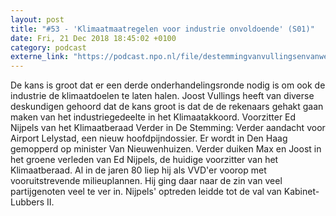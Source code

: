 ```yaml
---
layout: post
title: "#53 - 'Klimaatmaatregelen voor industrie onvoldoende' (S01)"
date: Fri, 21 Dec 2018 18:45:02 +0100
category: podcast
externe_link: "https://podcast.npo.nl/file/destemmingvanvullingsenvanweezel/3384/content.omroep.nl/portal/podcast/nporadio1/destemmingvanvullingsenvanweezel/2018/12/nporadio1_destemmingvanvullingsenvanweezel_20181221_de-stemming-53-klimaatmaatregelen-voor-industrie-onvoldoende.mp3"
---
```


De kans is groot dat er een derde onderhandelingsronde nodig is om ook de industrie de klimaatdoelen te laten halen. Joost Vullings heeft van diverse deskundigen gehoord dat de kans groot is dat de de rekenaars gehakt gaan maken van het industriegedeelte in het Klimaatakkoord. Voorzitter Ed Nijpels van het Klimaatberaad Verder in De Stemming: Verder aandacht voor Airport Lelystad, een nieuw hoofdpijndossier. Er wordt in Den Haag gemopperd op minister Van Nieuwenhuizen. Verder duiken Max en Joost in het groene verleden van Ed Nijpels, de huidige voorzitter van het Klimaatberaad. Al in de jaren 80 liep hij als VVD'er voorop met vooruitstrevende milieuplannen. Hij ging daar naar de zin van veel partijgenoten veel te ver in. Nijpels' optreden leidde tot de val van Kabinet-Lubbers II.
